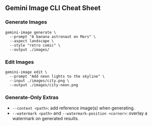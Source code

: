 ## Gemini Image CLI Cheat Sheet

### Generate Images

```
gemini-image generate \
  --prompt "A banana astronaut on Mars" \
  --aspect landscape \
  --style "retro comic" \
  --output ./images/
```

### Edit Images

```
gemini-image edit \
  --prompt "Add neon lights to the skyline" \
  --input ./images/city.png \
  --output ./images/city-neon.png
```

### Generate-Only Extras

- `--context <path>`: add reference image(s) when generating.
- `--watermark <path>` and `--watermark-position <corner>`: overlay a watermark on generated results.
